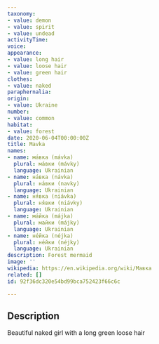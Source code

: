 ```yaml
---
taxonomy:
- value: demon
- value: spirit
- value: undead
activityTime:
voice:
appearance:
- value: long hair
- value: loose hair
- value: green hair
clothes:
- value: naked
paraphernalia:
origin:
- value: Ukraine
number:
- value: common
habitat:
- value: forest
date: 2020-06-04T00:00:00Z
title: Mavka
names:
- name: ма́вка (mávka)
  plural: ма́вки (mávky)
  language: Ukrainian
- name: на́вка (návka)
  plural: на́вки (navky)
  language: Ukrainian
- name: ня́вка (niávka)
  plural: ня́вки (niávky)
  language: Ukrainian
- name: ма́йка (májka)
  plural: майки (májky)
  language: Ukrainian
- name: не́йка (néjka)
  plural: не́йки (néjky)
  language: Ukrainian
description: Forest mermaid
image: ''
wikipedia: https://en.wikipedia.org/wiki/Мавка
related: []
id: 92f36dc320e54bd99bca752423f66c6c

---
```

## Description

Beautiful naked girl with a long green loose hair
